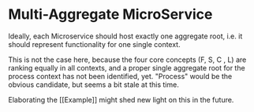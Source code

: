 

# Multi-Aggregate MicroService 

Ideally, each Microservice should host exactly one aggregate root, i.e. it should represent functionality for one single context.

This is not the case here, because the four core concepts (F, S, C , L) are ranking equally in all contexts, and a proper single aggregate root for the process context has not been identified, yet. "Process" would be the obvious candidate, but seems a bit stale at this time.

Elaborating the [[Example]] might shed new light on this in the future.
